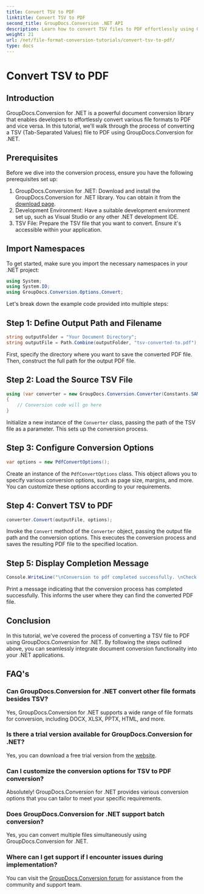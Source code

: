 ```yaml
---
title: Convert TSV to PDF
linktitle: Convert TSV to PDF
second_title: GroupDocs.Conversion .NET API
description: Learn how to convert TSV files to PDF effortlessly using GroupDocs.Conversion for .NET. Follow our step-by-step tutorial for seamless integration.
weight: 21
url: /net/file-format-conversion-tutorials/convert-tsv-to-pdf/
type: docs
---
```

# Convert TSV to PDF

## Introduction
GroupDocs.Conversion for .NET is a powerful document conversion library that enables developers to effortlessly convert various file formats to PDF and vice versa. In this tutorial, we'll walk through the process of converting a TSV (Tab-Separated Values) file to PDF using GroupDocs.Conversion for .NET.
## Prerequisites
Before we dive into the conversion process, ensure you have the following prerequisites set up:
1. GroupDocs.Conversion for .NET: Download and install the GroupDocs.Conversion for .NET library. You can obtain it from the [download page](https://releases.groupdocs.com/conversion/net/).
2. Development Environment: Have a suitable development environment set up, such as Visual Studio or any other .NET development IDE.
3. TSV File: Prepare the TSV file that you want to convert. Ensure it's accessible within your application.

## Import Namespaces
To get started, make sure you import the necessary namespaces in your .NET project:
```csharp
using System;
using System.IO;
using GroupDocs.Conversion.Options.Convert;
```

Let's break down the example code provided into multiple steps:
## Step 1: Define Output Path and Filename
```csharp
string outputFolder = "Your Document Directory";
string outputFile = Path.Combine(outputFolder, "tsv-converted-to.pdf");
```
First, specify the directory where you want to save the converted PDF file. Then, construct the full path for the output PDF file.
## Step 2: Load the Source TSV File
```csharp
using (var converter = new GroupDocs.Conversion.Converter(Constants.SAMPLE_TSV))
{
    // Conversion code will go here
}
```
Initialize a new instance of the `Converter` class, passing the path of the TSV file as a parameter. This sets up the conversion process.
## Step 3: Configure Conversion Options
```csharp
var options = new PdfConvertOptions();
```
Create an instance of the `PdfConvertOptions` class. This object allows you to specify various conversion options, such as page size, margins, and more. You can customize these options according to your requirements.
## Step 4: Convert TSV to PDF
```csharp
converter.Convert(outputFile, options);
```
Invoke the `Convert` method of the `Converter` object, passing the output file path and the conversion options. This executes the conversion process and saves the resulting PDF file to the specified location.
## Step 5: Display Completion Message
```csharp
Console.WriteLine("\nConversion to pdf completed successfully. \nCheck output in {0}", outputFolder);
```
Print a message indicating that the conversion process has completed successfully. This informs the user where they can find the converted PDF file.

## Conclusion
In this tutorial, we've covered the process of converting a TSV file to PDF using GroupDocs.Conversion for .NET. By following the steps outlined above, you can seamlessly integrate document conversion functionality into your .NET applications.
## FAQ's
### Can GroupDocs.Conversion for .NET convert other file formats besides TSV?
Yes, GroupDocs.Conversion for .NET supports a wide range of file formats for conversion, including DOCX, XLSX, PPTX, HTML, and more.
### Is there a trial version available for GroupDocs.Conversion for .NET?
Yes, you can download a free trial version from the [website](https://releases.groupdocs.com/).
### Can I customize the conversion options for TSV to PDF conversion?
Absolutely! GroupDocs.Conversion for .NET provides various conversion options that you can tailor to meet your specific requirements.
### Does GroupDocs.Conversion for .NET support batch conversion?
Yes, you can convert multiple files simultaneously using GroupDocs.Conversion for .NET.
### Where can I get support if I encounter issues during implementation?
You can visit the [GroupDocs.Conversion forum](https://forum.groupdocs.com/c/conversion/11) for assistance from the community and support team.
